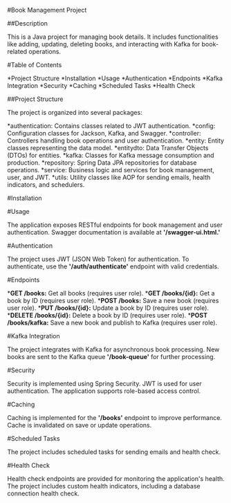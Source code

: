 #Book Management Project

##Description

This is a Java project for managing book details. It includes functionalities like adding, updating, deleting books, and interacting with Kafka for book-related operations.

#Table of Contents

*Project Structure
*Installation
*Usage
*Authentication
*Endpoints
*Kafka Integration
*Security
*Caching
*Scheduled Tasks
*Health Check

##Project Structure

The project is organized into several packages:

*authentication: Contains classes related to JWT authentication.
*config: Configuration classes for Jackson, Kafka, and Swagger.
*controller: Controllers handling book operations and user authentication.
*entity: Entity classes representing the data model.
*entitydto: Data Transfer Objects (DTOs) for entities.
*kafka: Classes for Kafka message consumption and production.
*repository: Spring Data JPA repositories for database operations.
*service: Business logic and services for book management, user, and JWT.
*utils: Utility classes like AOP for sending emails, health indicators, and schedulers.

#Installation


#Usage

The application exposes RESTful endpoints for book management and user authentication. Swagger documentation is available at __'/swagger-ui.html.'__

#Authentication

The project uses JWT (JSON Web Token) for authentication. To authenticate, use the __'/auth/authenticate'__ endpoint with valid credentials.

#Endpoints

*__GET /books:__ Get all books (requires user role).
*__GET /books/{id}:__ Get a book by ID (requires user role).
*__POST /books:__ Save a new book (requires user role).
*__PUT /books/{id}:__ Update a book by ID (requires user role).
*__DELETE /books/{id}:__ Delete a book by ID (requires user role).
*__POST /books/kafka:__ Save a new book and publish to Kafka (requires user role).

#Kafka Integration

The project integrates with Kafka for asynchronous book processing. New books are sent to the Kafka queue __'/book-queue'__ for further processing.

#Security

Security is implemented using Spring Security. JWT is used for user authentication. The application supports role-based access control.

#Caching

Caching is implemented for the __'/books'__ endpoint to improve performance. Cache is invalidated on save or update operations.

#Scheduled Tasks

The project includes scheduled tasks for sending emails and health check.

#Health Check

Health check endpoints are provided for monitoring the application's health. The project includes custom health indicators, including a database connection health check.
